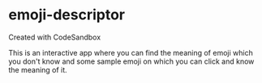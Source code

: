 # emoji-descriptor
Created with CodeSandbox<br />

This is an interactive app where you can find the meaning of emoji which you don't know and some sample emoji on which you can click and know the meaning of it.



